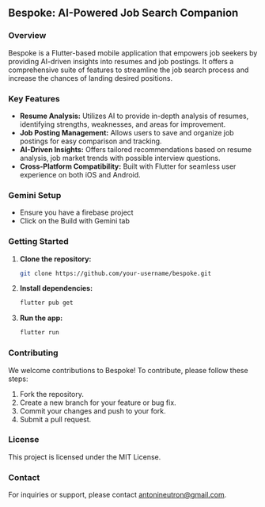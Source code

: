 ## Bespoke: AI-Powered Job Search Companion

### Overview
Bespoke is a Flutter-based mobile application that empowers job seekers by providing AI-driven insights into resumes and job postings. It offers a comprehensive suite of features to streamline the job search process and increase the chances of landing desired positions.

### Key Features
* **Resume Analysis:** Utilizes AI to provide in-depth analysis of resumes, identifying strengths, weaknesses, and areas for improvement.
* **Job Posting Management:** Allows users to save and organize job postings for easy comparison and tracking.
* **AI-Driven Insights:** Offers tailored recommendations based on resume analysis, job market trends with possible interview questions.
* **Cross-Platform Compatibility:** Built with Flutter for seamless user experience on both iOS and Android.

### Gemini Setup
* Ensure you have a firebase project
* Click on the Build with Gemini tab

### Getting Started
1. **Clone the repository:**
   ```bash
   git clone https://github.com/your-username/bespoke.git
   ```
2. **Install dependencies:**
   ```bash
   flutter pub get
   ```
3. **Run the app:**
   ```bash
   flutter run
   ```

### Contributing
We welcome contributions to Bespoke! To contribute, please follow these steps:
1. Fork the repository.
2. Create a new branch for your feature or bug fix.
3. Commit your changes and push to your fork.
4. Submit a pull request.

### License
This project is licensed under the MIT License.

### Contact
For inquiries or support, please contact antonineutron@gmail.com.
